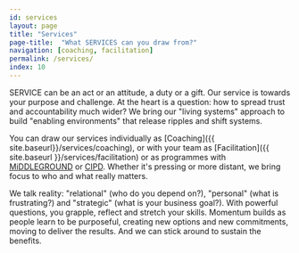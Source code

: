 ```yaml
---
id: services
layout: page
title: "Services"
page-title:  "What SERVICES can you draw from?"
navigation: [coaching, facilitation]
permalink: /services/
index: 10
---
```


SERVICE can be an act or an attitude, a duty or a gift. Our service is
towards your purpose and challenge. At the heart is a question: how to spread trust and accountability much wider? We bring our "living systems" approach to build "enabling environments" that release ripples and shift systems.

You can draw our services individually as [Coaching]({{ site.baseurl}}/services/coaching), or with your team as [Facilitation]({{ site.baseurl }}/services/facilitation) or as programmes with [MiDDLEGROUND](http://www.middle-ground.co.uk) or [CIPD](http://www.cipd.co.uk/training/ORDDTC). Whether it's pressing or more distant, we bring focus to who and what really matters.

We talk reality: "relational" (who do you depend on?), "personal" (what is frustrating?) and "strategic"
(what is your business goal?). With powerful questions, you grapple, reflect and stretch your skills. Momentum builds as people learn to be purposeful, creating new options and new commitments, moving to deliver the results. And we can stick around to sustain the benefits.
